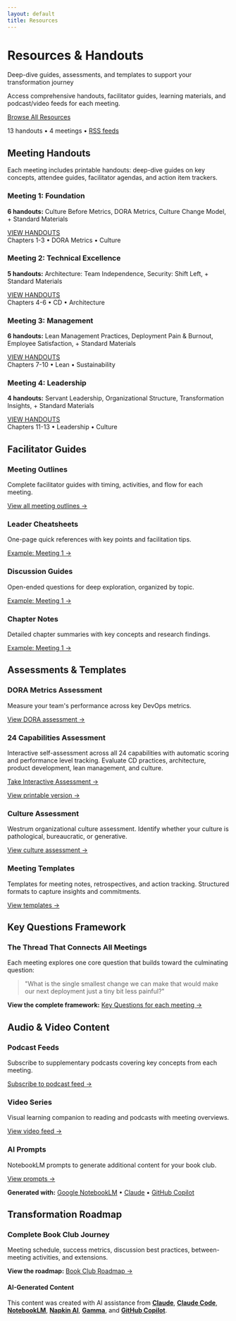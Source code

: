```yaml
---
layout: default
title: Resources
---
```


<div class="hero-banner" markdown="0">
<div class="hero-content">
<h1 class="hero-headline">Resources & Handouts</h1>
<p class="hero-subtitle">Deep-dive guides, assessments, and templates to support your transformation journey</p>
</div>
</div>

<div class="welcome-compact section-card" markdown="0">
<p>Access comprehensive handouts, facilitator guides, learning materials, and podcast/video feeds for each meeting.</p>
<div class="welcome-cta">
<a href="#meeting-handouts" class="btn btn--primary-action">Browse All Resources</a>
<p class="welcome-cta-subtitle">13 handouts • 4 meetings • <a href="/accelerate-devex-book-club-notebooklm/feeds/" style="color: inherit; text-decoration: underline;">RSS feeds</a></p>
</div>
</div>

<div class="page-container">

<div class="what-youll-learn-section section-card" markdown="0">
<h2><i class="fas fa-books"></i> Meeting Handouts</h2>
<p>Each meeting includes printable handouts: deep-dive guides on key concepts, attendee guides, facilitator agendas, and action item trackers.</p>

<div class="learning-highlights">
<div class="card-grid">

<!-- Meeting 1 Handouts -->
<div class="highlight-card meeting-1 dark-theme">
  <div class="card-header">
    <div class="highlight-icon">
      <i class="fas fa-chart-line" role="img" aria-label="Chart line"></i>
    </div>
    <h3>Meeting 1: Foundation</h3>
  </div>
  <p><strong>6 handouts:</strong> Culture Before Metrics, DORA Metrics, Culture Change Model, + Standard Materials</p>
  <div class="card-footer">
    <a href="https://github.com/mhenke/accelerate-devex-book-club-notebooklm/tree/main/resources/meetings/meeting-1/handouts" class="btn btn--primary-action meeting-badge meeting-badge--1">
      <span>VIEW HANDOUTS</span>
    </a>
    <div class="meeting-subtitle">Chapters 1-3 • DORA Metrics • Culture</div>
  </div>
</div>

<!-- Meeting 2 Handouts -->
<div class="highlight-card meeting-2 dark-theme">
  <div class="card-header">
    <div class="highlight-icon">
      <i class="fas fa-rocket" role="img" aria-label="Rocket"></i>
    </div>
    <h3>Meeting 2: Technical Excellence</h3>
  </div>
  <p><strong>5 handouts:</strong> Architecture: Team Independence, Security: Shift Left, + Standard Materials</p>
  <div class="card-footer">
    <a href="https://github.com/mhenke/accelerate-devex-book-club-notebooklm/tree/main/resources/meetings/meeting-2/handouts" class="btn btn--primary-action meeting-badge meeting-badge--2">
      <span>VIEW HANDOUTS</span>
    </a>
    <div class="meeting-subtitle">Chapters 4-6 • CD • Architecture</div>
  </div>
</div>

<!-- Meeting 3 Handouts -->
<div class="highlight-card meeting-3 dark-theme">
  <div class="card-header">
    <div class="highlight-icon">
      <i class="fas fa-columns" role="img" aria-label="Columns"></i>
    </div>
    <h3>Meeting 3: Management</h3>
  </div>
  <p><strong>6 handouts:</strong> Lean Management Practices, Deployment Pain & Burnout, Employee Satisfaction, + Standard Materials</p>
  <div class="card-footer">
    <a href="https://github.com/mhenke/accelerate-devex-book-club-notebooklm/tree/main/resources/meetings/meeting-3/handouts" class="btn btn--primary-action meeting-badge meeting-badge--3">
      <span>VIEW HANDOUTS</span>
    </a>
    <div class="meeting-subtitle">Chapters 7-10 • Lean • Sustainability</div>
  </div>
</div>

<!-- Meeting 4 Handouts -->
<div class="highlight-card meeting-4 dark-theme">
  <div class="card-header">
    <div class="highlight-icon">
      <i class="fas fa-users" role="img" aria-label="Users"></i>
    </div>
    <h3>Meeting 4: Leadership</h3>
  </div>
  <p><strong>4 handouts:</strong> Servant Leadership, Organizational Structure, Transformation Insights, + Standard Materials</p>
  <div class="card-footer">
    <a href="https://github.com/mhenke/accelerate-devex-book-club-notebooklm/tree/main/resources/meetings/meeting-4/handouts" class="btn btn--primary-action meeting-badge meeting-badge--4">
      <span>VIEW HANDOUTS</span>
    </a>
    <div class="meeting-subtitle">Chapters 11-13 • Leadership • Culture</div>
  </div>
</div>

<div class="section-card" markdown="0">
<h2><i class="fas fa-chalkboard-teacher"></i> Facilitator Guides</h2>

<div class="resource-callout-grid">
  <div class="resource-callout">
    <h3><i class="fas fa-map" aria-hidden="true"></i> Meeting Outlines</h3>
    <p>Complete facilitator guides with timing, activities, and flow for each meeting.</p>
    <p><a href="https://github.com/mhenke/accelerate-devex-book-club-notebooklm/tree/main/resources/meetings/" class="resource-link">View all meeting outlines →</a></p>
  </div>

  <div class="resource-callout">
    <h3><i class="fas fa-clipboard-list" aria-hidden="true"></i> Leader Cheatsheets</h3>
    <p>One-page quick references with key points and facilitation tips.</p>
    <p><a href="https://github.com/mhenke/accelerate-devex-book-club-notebooklm/tree/main/resources/meetings/meeting-1/leadership/" class="resource-link">Example: Meeting 1 →</a></p>
  </div>

  <div class="resource-callout">
    <h3><i class="fas fa-comments" aria-hidden="true"></i> Discussion Guides</h3>
    <p>Open-ended questions for deep exploration, organized by topic.</p>
    <p><a href="https://github.com/mhenke/accelerate-devex-book-club-notebooklm/tree/main/resources/meetings/meeting-1/leadership/" class="resource-link">Example: Meeting 1 →</a></p>
  </div>

  <div class="resource-callout">
    <h3><i class="fas fa-book-open" aria-hidden="true"></i> Chapter Notes</h3>
    <p>Detailed chapter summaries with key concepts and research findings.</p>
    <p><a href="https://github.com/mhenke/accelerate-devex-book-club-notebooklm/tree/main/resources/meetings/meeting-1/" class="resource-link">Example: Meeting 1 →</a></p>
  </div>
</div>
</div>

<div class="section-card" markdown="0">
<h2><i class="fas fa-clipboard-check"></i> Assessments & Templates</h2>

<div class="resource-callout-grid">
  <div class="resource-callout">
    <h3><i class="fas fa-tachometer-alt" aria-hidden="true"></i> DORA Metrics Assessment</h3>
    <p>Measure your team's performance across key DevOps metrics.</p>
    <p><a href="https://github.com/mhenke/accelerate-devex-book-club-notebooklm/tree/main/resources/assessments/" class="resource-link">View DORA assessment →</a></p>
  </div>

  <div class="resource-callout">
    <h3><i class="fas fa-tasks" aria-hidden="true"></i> 24 Capabilities Assessment</h3>
    <p>Interactive self-assessment across all 24 capabilities with automatic scoring and performance level tracking. Evaluate CD practices, architecture, product development, lean management, and culture.</p>
    <p><a href="/accelerate-devex-book-club-notebooklm/assessment" class="btn btn--primary-action">Take Interactive Assessment →</a></p>
    <p class="text-sm"><a href="https://github.com/mhenke/accelerate-devex-book-club-notebooklm/blob/main/resources/assessments/24-capabilities-assessment.md" class="resource-link">View printable version →</a></p>
  </div>

  <div class="resource-callout">
    <h3><i class="fas fa-sitemap" aria-hidden="true"></i> Culture Assessment</h3>
    <p>Westrum organizational culture assessment. Identify whether your culture is pathological, bureaucratic, or generative.</p>
    <p><a href="https://github.com/mhenke/accelerate-devex-book-club-notebooklm/blob/main/resources/assessments/culture-assessment-worksheet.md" class="resource-link">View culture assessment →</a></p>
  </div>

  <div class="resource-callout">
    <h3><i class="fas fa-file-alt" aria-hidden="true"></i> Meeting Templates</h3>
    <p>Templates for meeting notes, retrospectives, and action tracking. Structured formats to capture insights and commitments.</p>
    <p><a href="https://github.com/mhenke/accelerate-devex-book-club-notebooklm/tree/main/resources/templates/" class="resource-link">View templates →</a></p>
  </div>
</div>
</div>

<div class="section-card" markdown="0">
<h2><i class="fas fa-question-circle"></i> Key Questions Framework</h2>

<div class="resource-callout warning-style">
  <h3><i class="fas fa-lightbulb" aria-hidden="true"></i> The Thread That Connects All Meetings</h3>
  <p>Each meeting explores one core question that builds toward the culminating question:</p>
  <blockquote>
    "What is the single smallest change we can make that would make our next deployment just a tiny bit less painful?"
  </blockquote>
  <p><strong>View the complete framework:</strong> <a href="https://github.com/mhenke/accelerate-devex-book-club-notebooklm/blob/main/resources/key-questions.md" class="resource-link">Key Questions for each meeting →</a></p>
</div>
</div>

<div class="section-card" markdown="0">
<h2><i class="fas fa-microphone-alt"></i> Audio & Video Content</h2>

<div class="resource-callout-grid">
  <div class="resource-callout">
    <h3><i class="fas fa-podcast" aria-hidden="true"></i> Podcast Feeds</h3>
    <p>Subscribe to supplementary podcasts covering key concepts from each meeting.</p>
    <p><a href="/accelerate-devex-book-club-notebooklm/feeds/" class="resource-link">Subscribe to podcast feed →</a></p>
  </div>

  <div class="resource-callout">
    <h3><i class="fas fa-video" aria-hidden="true"></i> Video Series</h3>
    <p>Visual learning companion to reading and podcasts with meeting overviews.</p>
    <p><a href="/accelerate-devex-book-club-notebooklm/feeds/" class="resource-link">View video feed →</a></p>
  </div>

  <div class="resource-callout">
    <h3><i class="fas fa-file-upload" aria-hidden="true"></i> AI Prompts</h3>
    <p>NotebookLM prompts to generate additional content for your book club.</p>
    <p><a href="https://github.com/mhenke/accelerate-devex-book-club-notebooklm/tree/main/resources/meetings/meeting-1/notebooklm/" class="resource-link">View prompts →</a></p>
  </div>
</div>

<div class="ai-content-info">
  <p><strong><i class="fas fa-info-circle"></i> Generated with:</strong> <a href="https://notebooklm.google.com/" target="_blank" rel="noopener noreferrer">Google NotebookLM</a> • <a href="https://claude.ai/" target="_blank" rel="noopener noreferrer">Claude</a> • <a href="https://github.com/features/copilot" target="_blank" rel="noopener noreferrer">GitHub Copilot</a></p>
</div>
</div>

<div class="section-card" markdown="0">
<h2><i class="fas fa-route"></i> Transformation Roadmap</h2>

<div class="resource-callout warning-style">
  <h3><i class="fas fa-map-marked-alt" aria-hidden="true"></i> Complete Book Club Journey</h3>
  <p>Meeting schedule, success metrics, discussion best practices, between-meeting activities, and extensions.</p>
  <p><strong>View the roadmap:</strong> <a href="https://github.com/mhenke/accelerate-devex-book-club-notebooklm/blob/main/resources/book-club-roadmap.md" class="resource-link">Book Club Roadmap →</a></p>
</div>
</div>

</div>

<footer class="ai-attribution" aria-label="AI attribution" markdown="0">
<div class="ai-attribution__icon">
<i class="fas fa-robot" aria-hidden="true"></i>
</div>
<div class="ai-attribution__content">
<h4 class="ai-attribution__title">AI-Generated Content</h4>
<p class="ai-attribution__text">This content was created with AI assistance from <strong><a href="https://claude.ai/" target="_blank" rel="noopener noreferrer">Claude</a></strong>, <strong><a href="https://www.anthropic.com/claude-code" target="_blank" rel="noopener noreferrer">Claude Code</a></strong>, <strong><a href="https://notebooklm.google.com/" target="_blank" rel="noopener noreferrer">NotebookLM</a></strong>, <strong><a href="https://www.napkin.ai/" target="_blank" rel="noopener noreferrer">Napkin AI</a></strong>, <strong><a href="https://gamma.app/" target="_blank" rel="noopener noreferrer">Gamma</a></strong>, and <strong><a href="https://github.com/features/copilot" target="_blank" rel="noopener noreferrer">GitHub Copilot</a></strong>.</p>
</div>
</footer>
